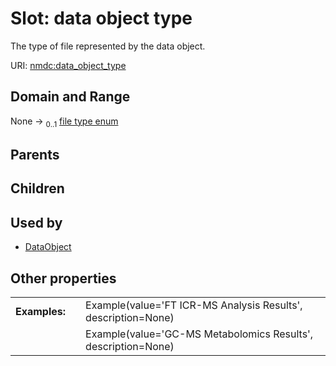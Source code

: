 
# Slot: data object type


The type of file represented by the data object.

URI: [nmdc:data_object_type](https://microbiomedata/meta/data_object_type)


## Domain and Range

None &#8594;  <sub>0..1</sub> [file type enum](file_type_enum.md)

## Parents


## Children


## Used by

 * [DataObject](DataObject.md)

## Other properties

|  |  |  |
| --- | --- | --- |
| **Examples:** | | Example(value='FT ICR-MS Analysis Results', description=None) |
|  | | Example(value='GC-MS Metabolomics Results', description=None) |

